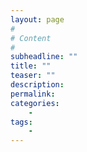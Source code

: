 ```yaml
---
layout: page
#
# Content
#
subheadline: ""
title: ""
teaser: ""
description:
permalink:
categories:
    -
tags:
    -
---
```

